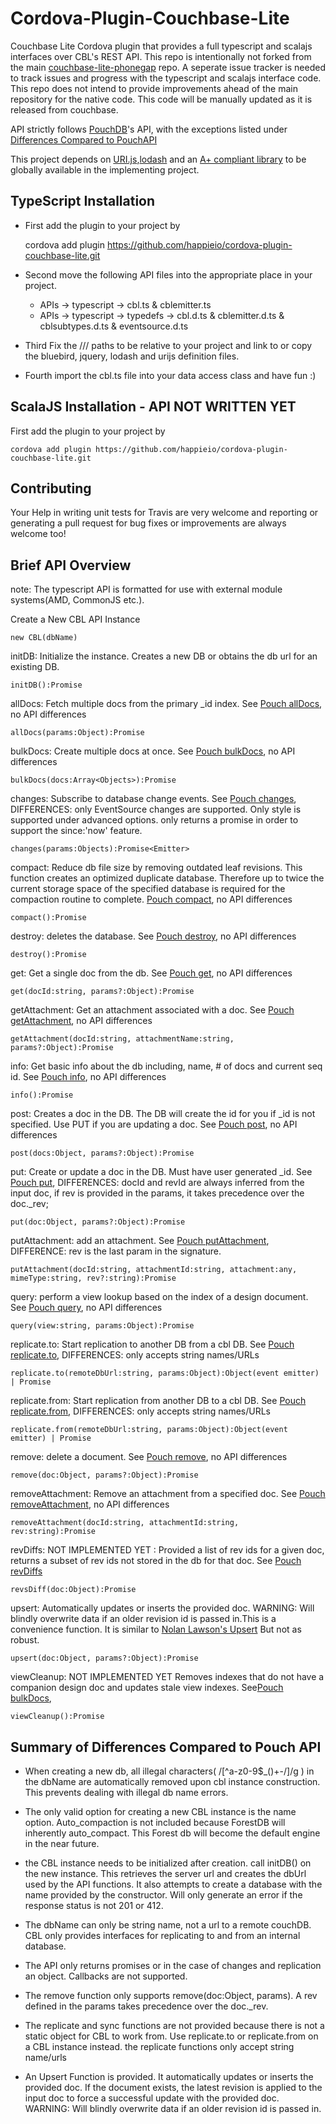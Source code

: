 # Cordova-Plugin-Couchbase-Lite
Couchbase Lite Cordova plugin that provides a full typescript and scalajs interfaces over
 CBL's REST API. This repo is intentionally not forked from the main
[couchbase-lite-phonegap](https://github.com/couchbaselabs/Couchbase-Lite-PhoneGap-Plugin)
repo. A seperate issue tracker is needed to track issues and progress with the typescript and
scalajs interface code. This repo does not intend to provide improvements ahead of the main
 repository for the native code. This code will be manually updated as it is
 released from couchbase.

API strictly follows [PouchDB](http://pouchdb.com/api.html)'s API,
 with the exceptions listed under [Differences Compared to PouchAPI](#quirks)

This project depends on
[URI.js](https://medialize.github.io/URI.js/),[lodash](https://lodash.com/docs) and an
[A+ compliant library](https://github.com/promises-aplus/promises-spec/blob/master/implementations.md)
  to be globally available in the implementing project.

## TypeScript Installation
- First add the plugin to your project by

    cordova add plugin https://github.com/happieio/cordova-plugin-couchbase-lite.git

- Second move the following API files into the appropriate place in your project.
  - APIs -> typescript -> cbl.ts & cblemitter.ts
  - APIs -> typescript -> typedefs -> cbl.d.ts & cblemitter.d.ts & cblsubtypes.d.ts & eventsource.d.ts

- Third Fix the ///<reference /> paths to be relative to your project and link to or copy the
bluebird, jquery, lodash and urijs definition files.

- Fourth import the cbl.ts file into your data access class and have fun :)

## ScalaJS Installation - API NOT WRITTEN YET
First add the plugin to your project by

    cordova add plugin https://github.com/happieio/cordova-plugin-couchbase-lite.git


## Contributing
Your Help in writing unit tests for Travis are very welcome and reporting or generating
a pull request for bug fixes or improvements are always welcome too!


## Brief API Overview
note: The typescript API is formatted for use with external module systems(AMD, CommonJS etc.).

Create a New CBL API Instance

    new CBL(dbName)

initDB: Initialize the instance. Creates a new DB or obtains the db url for
an existing DB.

    initDB():Promise

allDocs: Fetch multiple docs from the primary _id index. See
[Pouch allDocs](http://pouchdb.com/api.html#batch_fetch), no API differences

    allDocs(params:Object):Promise

bulkDocs: Create multiple docs at once. See
[Pouch bulkDocs](http://pouchdb.com/api.html#batch_create), no API differences

    bulkDocs(docs:Array<Objects>):Promise

changes: Subscribe to database change events. See
[Pouch changes](http://pouchdb.com/api.html#changes),
DIFFERENCES: only EventSource changes are supported. Only style is supported under advanced options.
only returns a promise in order to support the since:'now' feature.

    changes(params:Objects):Promise<Emitter>

compact: Reduce db file size by removing outdated leaf revisions. This function creates an
optimized duplicate database. Therefore up to twice the current storage space of the
 specified database is required for the compaction routine to complete.
[Pouch compact](http://pouchdb.com/api.html#compaction), no API differences

    compact():Promise

destroy: deletes the database. See
[Pouch destroy](http://pouchdb.com/api.html#delete_database), no API differences

    destroy():Promise

get: Get a single doc from the db. See
[Pouch get](http://pouchdb.com/api.html#fetch_document), no API differences

    get(docId:string, params?:Object):Promise

getAttachment: Get an attachment associated with a doc. See
[Pouch getAttachment](http://pouchdb.com/api.html#bget_attachment), no API differences

    getAttachment(docId:string, attachmentName:string, params?:Object):Promise

info: Get basic info about the db including, name, # of docs and current seq id. See
[Pouch info](http://pouchdb.com/api.html#database_information), no API differences

    info():Promise

post: Creates a doc in the DB. The DB will create the id for you if _id is not specified.
Use PUT if you are updating a doc.
 See [Pouch post](http://pouchdb.com/api.html#using-dbpost), no API differences

    post(docs:Object, params?:Object):Promise

put: Create or update a doc in the DB. Must have user generated _id. See
[Pouch put](http://pouchdb.com/api.html#create_document), DIFFERENCES: docId and revId
are always inferred from the input doc, if rev is provided in the params, it takes
precedence over the doc._rev;

    put(doc:Object, params?:Object):Promise

putAttachment: add an attachment. See
[Pouch putAttachment](http://pouchdb.com/api.html#save_attachment), DIFFERENCE: rev is
the last param in the signature.

    putAttachment(docId:string, attachmentId:string, attachment:any, mimeType:string, rev?:string):Promise

query: perform a view lookup based on the index of a design document. See
[Pouch query](http://pouchdb.com/api.html#query_database), no API differences

    query(view:string, params:Object):Promise

replicate.to: Start replication to another DB from a cbl DB. See
[Pouch replicate.to](http://pouchdb.com/api.html#example-usage-9),
DIFFERENCES: only accepts string names/URLs

    replicate.to(remoteDbUrl:string, params:Object):Object(event emitter) | Promise

replicate.from: Start replication from another DB to a cbl DB. See
[Pouch replicate.from](http://pouchdb.com/api.html#example-usage-9),
DIFFERENCES: only accepts string names/URLs

    replicate.from(remoteDbUrl:string, params:Object):Object(event emitter) | Promise

remove: delete a document. See
[Pouch remove](http://pouchdb.com/api.html#delete_document), no API differences

    remove(doc:Object, params?:Object):Promise

removeAttachment: Remove an attachment from a specified doc. See
[Pouch removeAttachment](http://pouchdb.com/api.html#delete_attachment),
 no API differences

    removeAttachment(docId:string, attachmentId:string, rev:string):Promise

revDiffs: NOT IMPLEMENTED YET : Provided a list of rev ids for a given doc, 
returns a subset of rev ids not stored in the db for that doc. See
[Pouch revDiffs](http://pouchdb.com/api.html#revisions_diff)

    revsDiff(doc:Object):Promise

upsert: Automatically updates or inserts the provided doc.
WARNING: Will blindly overwrite data if an older revision id is passed in.This
is a convenience function. It is similar to
[Nolan Lawson's Upsert](https://github.com/pouchdb/upsert) But not as robust.

    upsert(doc:Object, params?:Object):Promise

viewCleanup: NOT IMPLEMENTED YET Removes indexes that do not have a companion design doc and updates stale view
indexes. See[Pouch bulkDocs](http://pouchdb.com/api.html#view_cleanup),


    viewCleanup():Promise


## <a name="quirks"></a>Summary of Differences Compared to Pouch API
- When creating a new db, all illegal characters( /[^a-z0-9$_()+-/]/g )
in the dbName are automatically removed upon cbl instance construction.
This prevents dealing with illegal db name errors.

- The only valid option for creating a new CBL instance is the name
option. Auto_compaction is not included because ForestDB will inherently
auto_compact. This Forest db will become the default engine in the near
future.

- the CBL instance needs to be initialized after creation.
call initDB() on the new instance. This retrieves the server url and
creates the dbUrl used by the API functions. It also attempts to create
a database with the name provided by the constructor. Will only
generate an error if the response status is not 201 or 412.

- The dbName can only be string name, not a url to a remote couchDB. CBL
only provides interfaces for replicating to and from an internal database.

- The API only returns promises or in the case of changes and replication
an object. Callbacks are not supported.

- The remove function only supports remove(doc:Object, params). A rev
defined in the params takes precedence over the doc._rev.

- The replicate and sync functions are not provided because there is not a
 static object for CBL to work from. Use replicate.to or replicate.from on
 a CBL instance instead. the replicate functions only accept string name/urls

- An Upsert Function is provided. It automatically updates or inserts the
provided doc. If the document exists, the latest revision is applied to
 the input doc to force a successful update with the provided doc.
 WARNING: Will blindly overwrite data if an older revision id is passed in.
